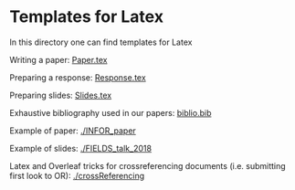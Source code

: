 # Templates for Latex 

In this directory one can find templates for Latex

Writing a paper:
[Paper.tex](Paper.tex)

Preparing a response:
[Response.tex](Response.tex)

Preparing slides:
[Slides.tex](Slides.tex)

Exhaustive bibliography used in our papers:
[biblio.bib](biblio.bib)

Example of paper: [./INFOR_paper](./INFOR_paper)

Example of slides: [./FIELDS\_talk\_2018](./FIELDS_talk_2018)

Latex and Overleaf tricks for crossreferencing documents (i.e. submitting first look to OR): [./crossReferencing](./crossReferencing)



